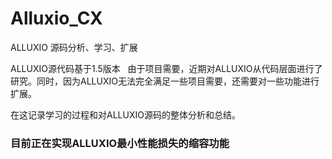 # Alluxio_CX
ALLUXIO 源码分析、学习、扩展  

ALLUXIO源代码基于1.5版本  
由于项目需要，近期对ALLUXIO从代码层面进行了研究。同时，因为ALLUXIO无法完全满足一些项目需要，还需要对一些功能进行扩展。  

在这记录学习的过程和对ALLUXIO源码的整体分析和总结。

### 目前正在实现ALLUXIO最小性能损失的缩容功能
